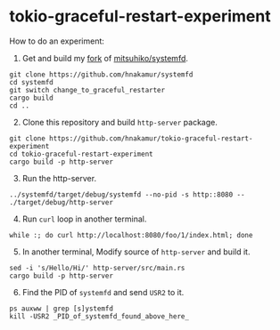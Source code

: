 tokio-graceful-restart-experiment
=================================

How to do an experiment:

1. Get and build my [fork](https://github.com/hnakamur/systemfd) of [mitsuhiko/systemfd](https://github.com/mitsuhiko/systemfd).

```
git clone https://github.com/hnakamur/systemfd
cd systemfd
git switch change_to_graceful_restarter
cargo build
cd ..
```

2. Clone this repository and build `http-server` package.

```
git clone https://github.com/hnakamur/tokio-graceful-restart-experiment
cd tokio-graceful-restart-experiment
cargo build -p http-server
```

3. Run the http-server.

```
../systemfd/target/debug/systemfd --no-pid -s http::8080 -- ./target/debug/http-server
```

4. Run `curl` loop in another terminal.

```
while :; do curl http://localhost:8080/foo/1/index.html; done
```

5. In another terminal, Modify source of `http-server` and build it.

```
sed -i 's/Hello/Hi/' http-server/src/main.rs
cargo build -p http-server
```

6. Find the PID of `systemfd` and send `USR2` to it.

```
ps auxww | grep [s]ystemfd
kill -USR2 _PID_of_systemfd_found_above_here_
```
